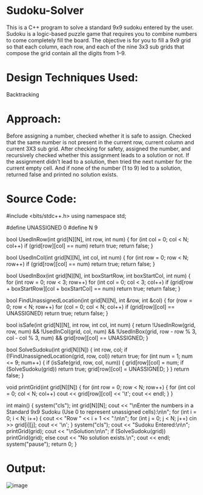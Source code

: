 # Sudoku-Solver
This is a C++ program to solve a standard 9x9 sudoku entered by the user. Sudoku is a logic-based puzzle game that requires you to combine numbers to come completely fill the board. The objective is for you to fill a 9x9 grid so that each column, each row, and each of the nine 3x3 sub grids that compose the grid contain all the digits from 1–9.

# Design Techniques Used: 
Backtracking

# Approach:

Before assigning a number, checked whether it is safe to assign. Checked that the same number is not present in the current row, current column and current 3X3 sub grid. After checking for safety, assigned the number, and recursively checked whether this assignment leads to a solution or not. If the assignment didn’t lead to a solution, then tried the next number for the current empty cell. And if none of the number (1 to 9) led to a solution, returned false and printed no solution exists.

# Source Code:

#include <bits/stdc++.h>
using namespace std;

#define UNASSIGNED 0
#define N 9

bool UsedInRow(int grid[N][N], int row, int num)
{
    for (int col = 0; col < N; col++)
        if (grid[row][col] == num)
            return true;
    return false;
}

bool UsedInCol(int grid[N][N], int col, int num)
{
    for (int row = 0; row < N; row++)
        if (grid[row][col] == num)
            return true;
    return false;
}

bool UsedInBox(int grid[N][N], int boxStartRow, int boxStartCol, int num)
{
    for (int row = 0; row < 3; row++)
        for (int col = 0; col < 3; col++)
            if (grid[row + boxStartRow][col + boxStartCol] == num)
                return true;
    return false;
}

bool FindUnassignedLocation(int grid[N][N], int &row, int &col)
{
    for (row = 0; row < N; row++)
        for (col = 0; col < N; col++)
            if (grid[row][col] == UNASSIGNED)
                return true;
    return false;
}

bool isSafe(int grid[N][N], int row, int col, int num)
{
    return !UsedInRow(grid, row, num) && !UsedInCol(grid, col, num) && !UsedInBox(grid, row - row % 3, col - col % 3, num) && grid[row][col] == UNASSIGNED;
}

bool SolveSudoku(int grid[N][N])
{
    int row, col;
    if (!FindUnassignedLocation(grid, row, col))
        return true;
    for (int num = 1; num <= 9; num++)
    {
        if (isSafe(grid, row, col, num))
        {
            grid[row][col] = num;
            if (SolveSudoku(grid))
                return true;
            grid[row][col] = UNASSIGNED;
        }
    }
    return false;
}

void printGrid(int grid[N][N])
{
    for (int row = 0; row < N; row++)
    {
        for (int col = 0; col < N; col++)
            cout << grid[row][col] << '\t';
        cout << endl;
    }
}

int main()
{
    system("cls");
    int grid[N][N];
    cout << "\nEnter the numbers in a Standard 9x9 Sudoku (Use 0 to represent unassigned cells):\n\n";
    for (int i = 0; i < N; i++)
    {
        cout << "Row " << i + 1 << ":\n\n";
        for (int j = 0; j < N; j++)
            cin >> grid[i][j];
        cout << '\n';
    }
    system("cls");
    cout << "Sudoku Entered:\n\n";
    printGrid(grid);
    cout << "\nSolution:\n\n";
    if (SolveSudoku(grid))
        printGrid(grid);
    else
        cout << "No solution exists.\n";
    cout << endl;
    system("pause");
    return 0;
}

# Output: 

![image](https://user-images.githubusercontent.com/91213354/174858109-419aa357-39b6-4076-af9c-35a46d760002.png)
